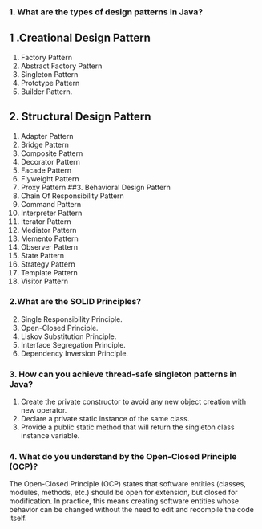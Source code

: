 ### 1. What are the types of design patterns in Java?
## 1 .Creational Design Pattern
1.	Factory Pattern
2.	Abstract Factory Pattern
3.	Singleton Pattern
4.	Prototype Pattern
5.	Builder Pattern.
## 2. Structural Design Pattern
1.	Adapter Pattern
2.	Bridge Pattern
3.	Composite Pattern
4.	Decorator Pattern
5.	Facade Pattern
6.	Flyweight Pattern
7.	Proxy Pattern
##3. Behavioral Design Pattern
1. Chain Of Responsibility Pattern 
2. Command Pattern
3. Interpreter Pattern
4. Iterator Pattern
5. Mediator Pattern
6. Memento Pattern
7. Observer Pattern
8. State Pattern
9. Strategy Pattern
10. Template Pattern
11. Visitor Pattern

### 2.What are the SOLID Principles?
2. Single Responsibility Principle.
3. Open-Closed Principle.
4. Liskov Substitution Principle.
5. Interface Segregation Principle.
6. Dependency Inversion Principle.

### 3. How can you achieve thread-safe singleton patterns in Java?
1. Create the private constructor to avoid any new object creation with new operator.
2. Declare a private static instance of the same class.
3. Provide a public static method that will return the singleton class instance variable.

### 4. What do you understand by the Open-Closed Principle (OCP)?
The Open-Closed Principle (OCP) states that software entities (classes, modules, methods, etc.)
should be open for extension, but closed for modification.
In practice, this means creating software entities whose behavior can be changed without the need to edit and recompile the code itself.



